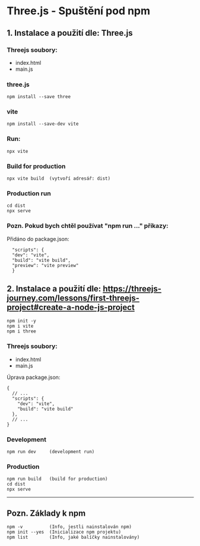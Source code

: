 # Three.js - Spuštění pod npm

## 1. Instalace a použití dle: Three.js 

### Threejs soubory:
- index.html
- main.js

### three.js
```
npm install --save three
```

### vite
```
npm install --save-dev vite
```

### Run:
```
npx vite
```

### Build for production
```
npx vite build  (vytvoří adresář: dist)
```

### Production run
```
cd dist
npx serve
```

### Pozn. Pokud bych chtěl používat "npm run ..." příkazy:
Přidáno do package.json:
```
  "scripts": {
  "dev": "vite",
  "build": "vite build",
  "preview": "vite preview"
  }
```

## 2. Instalace a použití dle: https://threejs-journey.com/lessons/first-threejs-project#create-a-node-js-project

```
npm init -y
npm i vite
npm i three
```

### Threejs soubory:
- index.html
- main.js

Úprava package.json:
```
{
  // ...
  "scripts": {
    "dev": "vite",
    "build": "vite build"
  },
  // ...
}
```

### Development
```
npm run dev		(development run)
```

### Production
```
npm run build	(build for production)
cd dist
npx serve
```

---

## Pozn. Základy k npm

```
npm -v			(Info, jestli nainstalován npm)
npm init --yes	(Inicializace npm projektu)
npm list		(Info, jaké balíčky nainstalovány)
```
